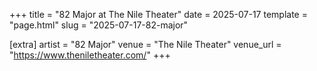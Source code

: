+++
title = "82 Major at The Nile Theater"
date = 2025-07-17
template = "page.html"
slug = "2025-07-17-82-major"

[extra]
artist = "82 Major"
venue = "The Nile Theater"
venue_url = "https://www.theniletheater.com/"
+++
